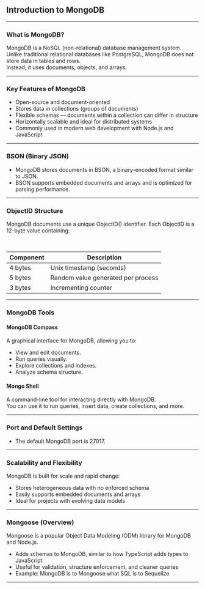 ## Introduction to MongoDB

---

### What is MongoDB?

<span class="emphasis">MongoDB</span> is a <span class="emphasis">NoSQL</span> (non-relational) database management system.  
Unlike traditional relational databases like <span class="emphasis">PostgreSQL</span>, MongoDB does not store data in tables and rows.  
Instead, it uses <span class="emphasis">documents</span>, <span class="emphasis">objects</span>, and <span class="emphasis">arrays</span>.

---

### Key Features of MongoDB

- Open-source and document-oriented
- Stores data in <span class="emphasis">collections</span> (groups of documents)
- Flexible schemas — documents within a collection can differ in structure
- Horizontally scalable and ideal for distributed systems
- Commonly used in modern web development with Node.js and JavaScript

---

### BSON (Binary JSON)

- MongoDB stores documents in <span class="emphasis">BSON</span>, a binary-encoded format similar to JSON.
- BSON supports embedded documents and arrays and is optimized for parsing performance.

---

### ObjectID Structure

MongoDB documents use a unique <span class="codeSnip">ObjectID()</span> identifier. Each ObjectID is a <span class="emphasis">12-byte</span> value containing:  

<br>

<table class="notesTable">
  <thead>
    <tr class="tableHeader">
      <th class="tableCellHeader">Component</th>
      <th class="tableCellHeader">Description</th>
    </tr>
  </thead>
  <tbody>
    <tr class="tableRow">
      <td class="tableCell">4 bytes</td>
      <td class="tableCell">Unix timestamp (seconds)</td>
    </tr>
    <tr class="tableRow">
      <td class="tableCell">5 bytes</td>
      <td class="tableCell">Random value generated per process</td>
    </tr>
    <tr class="tableRow">
      <td class="tableCell">3 bytes</td>
      <td class="tableCell">Incrementing counter</td>
    </tr>
  </tbody>
</table>

---

### MongoDB Tools

#### MongoDB Compass

A graphical interface for MongoDB, allowing you to:

<div class="bullet2">

- <span class="emphasis">View</span> and <span class="emphasis">edit</span> <span class="secondEmphasis">documents</span>.
- Run queries visually.
- Explore collections and indexes.
- Analyze schema structure.

</div>

#### Mongo Shell

A command-line tool for interacting directly with MongoDB.  
You can use it to run queries, insert data, create collections, and more.

---

### Port and Default Settings

- The default MongoDB port is <span class="codeSnip">27017</span>.

---

### Scalability and Flexibility

MongoDB is built for scale and rapid change:

- Stores <span class="emphasis">heterogeneous</span> data with no enforced schema
- Easily supports embedded documents and arrays
- Ideal for projects with evolving data models

---

### Mongoose (Overview)

<span class="emphasis">Mongoose</span> is a popular Object Data Modeling (ODM) library for MongoDB and Node.js.

- Adds schemas to MongoDB, similar to how TypeScript adds types to JavaScript
- Useful for validation, structure enforcement, and cleaner queries
- Example: MongoDB is to Mongoose what SQL is to Sequelize

---